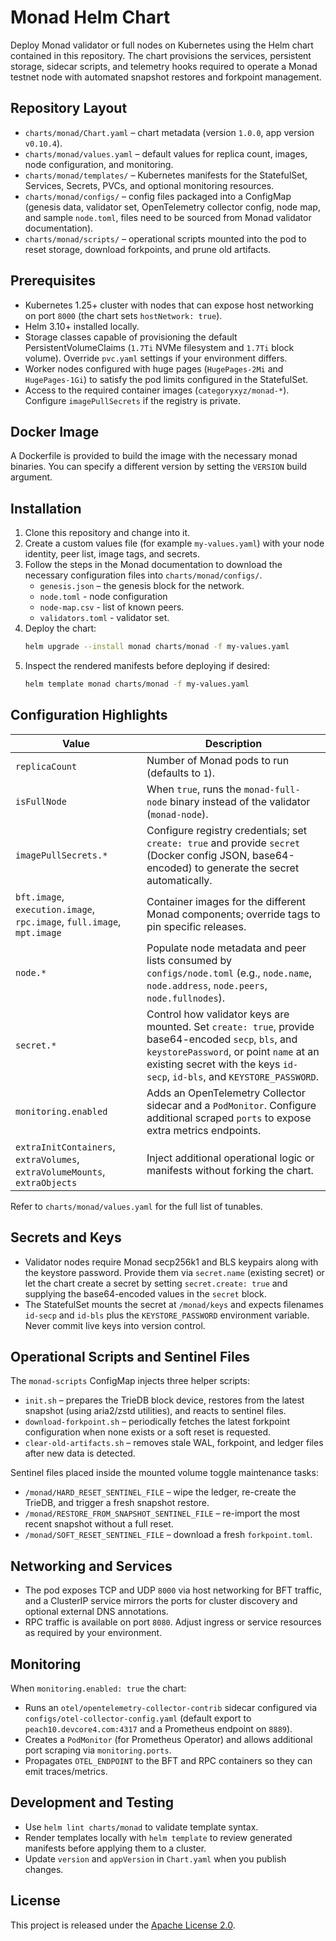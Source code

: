 # Monad Helm Chart

Deploy Monad validator or full nodes on Kubernetes using the Helm chart contained in this repository. The chart provisions the services, persistent storage, sidecar scripts, and telemetry hooks required to operate a Monad testnet node with automated snapshot restores and forkpoint management.

## Repository Layout
- `charts/monad/Chart.yaml` – chart metadata (version `1.0.0`, app version `v0.10.4`).
- `charts/monad/values.yaml` – default values for replica count, images, node configuration, and monitoring.
- `charts/monad/templates/` – Kubernetes manifests for the StatefulSet, Services, Secrets, PVCs, and optional monitoring resources.
- `charts/monad/configs/` – config files packaged into a ConfigMap (genesis data, validator set, OpenTelemetry collector config, node map, and sample `node.toml`, files need to be sourced from Monad validator documentation).
- `charts/monad/scripts/` – operational scripts mounted into the pod to reset storage, download forkpoints, and prune old artifacts.

## Prerequisites
- Kubernetes 1.25+ cluster with nodes that can expose host networking on port `8000` (the chart sets `hostNetwork: true`).
- Helm 3.10+ installed locally.
- Storage classes capable of provisioning the default PersistentVolumeClaims (`1.7Ti` NVMe filesystem and `1.7Ti` block volume). Override `pvc.yaml` settings if your environment differs.
- Worker nodes configured with huge pages (`HugePages-2Mi` and `HugePages-1Gi`) to satisfy the pod limits configured in the StatefulSet.
- Access to the required container images (`categoryxyz/monad-*`). Configure `imagePullSecrets` if the registry is private.

## Docker Image
A Dockerfile is provided to build the image with the necessary monad binaries. You can specify a different version by setting the `VERSION` build argument.

## Installation
1. Clone this repository and change into it.
2. Create a custom values file (for example `my-values.yaml`) with your node identity, peer list, image tags, and secrets.
3. Follow the steps in the Monad documentation to download the necessary configuration files into `charts/monad/configs/`.
    - `genesis.json` – the genesis block for the network.
    - `node.toml` - node configuration
    - `node-map.csv` - list of known peers.
    - `validators.toml` - validator set.
3. Deploy the chart:
   ```bash
   helm upgrade --install monad charts/monad -f my-values.yaml
   ```
4. Inspect the rendered manifests before deploying if desired:
   ```bash
   helm template monad charts/monad -f my-values.yaml
   ```

## Configuration Highlights
| Value | Description |
| ----- | ----------- |
| `replicaCount` | Number of Monad pods to run (defaults to `1`). |
| `isFullNode` | When `true`, runs the `monad-full-node` binary instead of the validator (`monad-node`). |
| `imagePullSecrets.*` | Configure registry credentials; set `create: true` and provide `secret` (Docker config JSON, base64-encoded) to generate the secret automatically. |
| `bft.image`, `execution.image`, `rpc.image`, `full.image`, `mpt.image` | Container images for the different Monad components; override tags to pin specific releases. |
| `node.*` | Populate node metadata and peer lists consumed by `configs/node.toml` (e.g., `node.name`, `node.address`, `node.peers`, `node.fullnodes`). |
| `secret.*` | Control how validator keys are mounted. Set `create: true`, provide base64-encoded `secp`, `bls`, and `keystorePassword`, or point `name` at an existing secret with the keys `id-secp`, `id-bls`, and `KEYSTORE_PASSWORD`. |
| `monitoring.enabled` | Adds an OpenTelemetry Collector sidecar and a `PodMonitor`. Configure additional scraped `ports` to expose extra metrics endpoints. |
| `extraInitContainers`, `extraVolumes`, `extraVolumeMounts`, `extraObjects` | Inject additional operational logic or manifests without forking the chart. |

Refer to `charts/monad/values.yaml` for the full list of tunables.

## Secrets and Keys
- Validator nodes require Monad secp256k1 and BLS keypairs along with the keystore password. Provide them via `secret.name` (existing secret) or let the chart create a secret by setting `secret.create: true` and supplying the base64-encoded values in the `secret` block.
- The StatefulSet mounts the secret at `/monad/keys` and expects filenames `id-secp` and `id-bls` plus the `KEYSTORE_PASSWORD` environment variable. Never commit live keys into version control.

## Operational Scripts and Sentinel Files
The `monad-scripts` ConfigMap injects three helper scripts:
- `init.sh` – prepares the TrieDB block device, restores from the latest snapshot (using aria2/zstd utilities), and reacts to sentinel files.
- `download-forkpoint.sh` – periodically fetches the latest forkpoint configuration when none exists or a soft reset is requested.
- `clear-old-artifacts.sh` – removes stale WAL, forkpoint, and ledger files after new data is detected.

Sentinel files placed inside the mounted volume toggle maintenance tasks:
- `/monad/HARD_RESET_SENTINEL_FILE` – wipe the ledger, re-create the TrieDB, and trigger a fresh snapshot restore.
- `/monad/RESTORE_FROM_SNAPSHOT_SENTINEL_FILE` – re-import the most recent snapshot without a full reset.
- `/monad/SOFT_RESET_SENTINEL_FILE` – download a fresh `forkpoint.toml`.

## Networking and Services
- The pod exposes TCP and UDP `8000` via host networking for BFT traffic, and a ClusterIP service mirrors the ports for cluster discovery and optional external DNS annotations.
- RPC traffic is available on port `8080`. Adjust ingress or service resources as required by your environment.

## Monitoring
When `monitoring.enabled: true` the chart:
- Runs an `otel/opentelemetry-collector-contrib` sidecar configured via `configs/otel-collector-config.yaml` (default export to `peach10.devcore4.com:4317` and a Prometheus endpoint on `8889`).
- Creates a `PodMonitor` (for Prometheus Operator) and allows additional port scraping via `monitoring.ports`.
- Propagates `OTEL_ENDPOINT` to the BFT and RPC containers so they can emit traces/metrics.

## Development and Testing
- Use `helm lint charts/monad` to validate template syntax.
- Render templates locally with `helm template` to review generated manifests before applying them to a cluster.
- Update `version` and `appVersion` in `Chart.yaml` when you publish changes.

## License
This project is released under the [Apache License 2.0](LICENSE).
